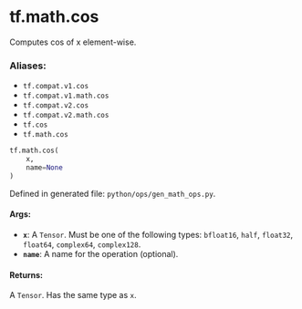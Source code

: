 <div itemscope itemtype="http://developers.google.com/ReferenceObject">
<meta itemprop="name" content="tf.math.cos" />
<meta itemprop="path" content="Stable" />
</div>

# tf.math.cos

Computes cos of x element-wise.

### Aliases:

* `tf.compat.v1.cos`
* `tf.compat.v1.math.cos`
* `tf.compat.v2.cos`
* `tf.compat.v2.math.cos`
* `tf.cos`
* `tf.math.cos`

``` python
tf.math.cos(
    x,
    name=None
)
```



Defined in generated file: `python/ops/gen_math_ops.py`.

<!-- Placeholder for "Used in" -->


#### Args:


* <b>`x`</b>: A `Tensor`. Must be one of the following types: `bfloat16`, `half`, `float32`, `float64`, `complex64`, `complex128`.
* <b>`name`</b>: A name for the operation (optional).


#### Returns:

A `Tensor`. Has the same type as `x`.
